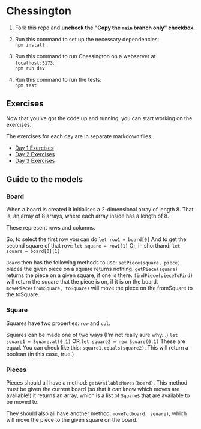 # Chessington

1. Fork this repo and **uncheck the "Copy the `main` branch only" checkbox**.

2. Run this command to set up the necessary dependencies:  
`npm install`

3. Run this command to run Chessington on a webserver at `localhost:5173`:  
`npm run dev`

4. Run this command to run the tests:  
`npm test`

## Exercises

Now that you've got the code up and running, you can start working on the exercises.

The exercises for each day are in separate markdown files. 

- [Day 1 Exercises](./day-1-exercises.md)
- [Day 2 Exercises](./day-2-exercises.md)
- [Day 3 Exercises](./day-3-exercises.md)

## Guide to the models

### Board

When a board is created it initialises a 2-dimensional array of length 8.
That is, an array of 8 arrays, where each array inside has a length of 8.

These represent rows and columns.

So, to select the first row you can do 
`let row1 = board[0]`
And to get the second square of that row:
`let square = row1[1]`
Or, in shorthand:
`let square = board[0][1]`

`Board` then has the following methods to use:
`setPiece(square, piece)` places the given piece on a square returns nothing.
`getPiece(square)` returns the piece on a given square, if one is there.
`findPiece(pieceToFind)` will return the square that the piece is on, if it is on the board.
`movePiece(fromSquare, toSquare)` will move the piece on the fromSquare to the toSquare.

### Square

Squares have two properties: `row` and `col`.

Squares can be made one of two ways (I'm not really sure why...)
`let square1 = Square.at(0,1)`
OR
`let square2 = new Square(0,1)`
These are equal. You can check like this:
`square1.equals(square2)`. This will return a boolean (in this case, true.)

### Pieces

Pieces should all have a method: `getAvailableMoves(board)`.
This method must be given the current board (so that it can know which moves are available!)
it returns an array, which is a list of `Square`s that are available to be moved to.

They should also all have another method: `moveTo(board, square)`, which will move the piece to the given square on the board.
